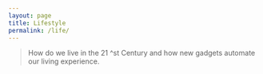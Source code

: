 ```yaml
---
layout: page
title: Lifestyle
permalink: /life/
---
```


> How do we live in the 21 ^st Century and how new gadgets automate our living experience.
